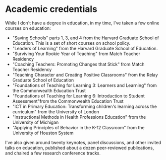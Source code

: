 Academic credentials
========

While I don't have a degree in education, in my time, I've taken a few online courses on education:

* "Saving Schools" parts 1, 3, and 4 from the Harvard Graduate School of Education. This is a set of short courses on school policy.
* "Leaders of Learning" from the Harvard Graduate School of Education.
* "Surviving Your Rookie Year of Teaching" from Match Teacher Residency
* "Coaching Teachers: Promoting Changes that Stick" from Match Teacher Residency
* "Teaching Character and Creating Positive Classrooms" from the Relay Graduate School of Education
* "Foundations of Teaching for Learning 3: Learners and Learning" from the Commonwealth Education Trust
* "Foundations of Teaching for Learning 6: Introduction to Student Assessment"from the Commonwealth Education Trust
* "ICT in Primary Education: Transforming children's learning across the curriculum" from the University of London
* "Instructional Methods in Health Professions Education" from the University of Michigan
* "Applying Principles of Behavior in the K-12 Classroom" from the University of Houston System

I've also given around twenty keynotes, panel discussions, and other
invited talks on education, published about a dozen peer-reviewed
publications, and chaired a few research conference tracks.